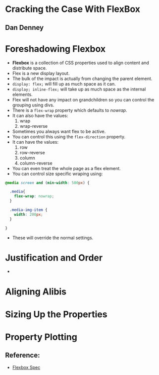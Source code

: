 # Cracking the Case With FlexBox
## Dan Denney

# Foreshadowing Flexbox
- **Flexbox** is a collection of CSS properties used to align content and distribute space.
- Flex is a new display layout.
- The bulk of the impact is actually from changing the parent element.
- `display: flex;` will fill up as much space as it can.
- `display; inline-flex;` will take up as much space as the internal elements.
- Flex will not have any impact on grandchildren so you can control the grouping using divs.
- There is a `flex-wrap` property which defaults to *nowrap*.
- It can also have the values:
  1. wrap
  2. wrap-reverse
- Sometimes you always want flex to be active.
- You can control this using the `flex-direction` property.
- It can have the values:
  1. row
  2. row-reverse
  3. column
  4. column-reverse
- You can even treat the whole page as a flex element.
- You can control size specific wraping using:
```css
@media screen and (min-width: 500px) {

  .media{
    flex-wrap: nowrap;
  }

  .media-img-item {
    width: 200px;
  }

}
```
- These will override the normal settings.

# Justification and Order
- 


# Aligning Alibis

# Sizing Up the Properties

# Property Plotting

## Reference:
- [Flexbox Spec](http://go.codeschool.com/flebox-spec)
